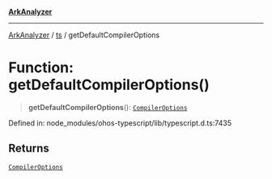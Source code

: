 [**ArkAnalyzer**](../../../../README.md)

***

[ArkAnalyzer](../../../../globals.md) / [ts](../README.md) / getDefaultCompilerOptions

# Function: getDefaultCompilerOptions()

> **getDefaultCompilerOptions**(): [`CompilerOptions`](../interfaces/CompilerOptions.md)

Defined in: node\_modules/ohos-typescript/lib/typescript.d.ts:7435

## Returns

[`CompilerOptions`](../interfaces/CompilerOptions.md)
